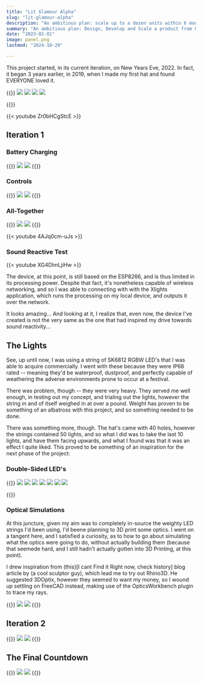 ```yaml
---
title: "Lit Glamour Alpha"
slug: "lit-glamour-alpha"
description: "An ambitious plan: scale up to a dozen units within 6 months. Call it stupid, or brave; either way, assumptions were validated."
summary: "An ambitious plan: Design, Develop and Scale a product from 0 to a dozen units within 6 months... Typical startup energy. I didn't achieve my goal, however I figured out what I really wanted to make, and set the stage for everything to come. This is the story of the first six months."
date: "2023-01-01"
image: panel.png
lastmod: "2024-10-29"

---
```

This project started, in its current iteration, on New Years Eve, 2022. In fact, it began 3 years earlier, in 
2019, when I made my first hat and found EVERYONE loved it.

{{<gallery>}}
<img src="Original_Redux.jpg" class="grid-w50" />
<img src="Shambhala_2022_Hat_1.jpg" class="grid-w50" />
<img src="Shambhala_2022_Hat_2.jpg" class="grid-w50" />
<img src="Shambhala_2022_Hat_3.jpg" class="grid-w50" />

{{</gallery>}}

{{< youtube Zr0bHCgStcE >}}

## Iteration 1

### Battery Charging
{{<gallery>}}
<img src="ESP8266_Li-Ion_Charger_First_Iteration.JPG" class="grid-w50"/>
<img src="ESP8266_Li-Ion_Charger_First_Iteration_Oops.JPG" class="grid-w50"/>
{{</gallery>}}

### Controls
{{<gallery>}}
<img src="ESP8266_Buttons_MK1.JPG" class="grid-w50"/>
<img src="ESP8266_Buttons_MK1_Breadboard.JPG" class="grid-w50"/>
{{</gallery>}}

### All-Together
{{<gallery>}}
<img src="cowboy_stack.jpg" class="grid-w50" />
<img src="Cowboy_Prototype_MK1.JPG" class="grid-w50"/>
{{</gallery>}}

{{< youtube 4AJq0cm-uJs >}}

### Sound Reactive Test

{{< youtube XG4DImLjiHw >}}

The device, at this point, is still based on the ESP8266, and is thus limited in its processing power. Despite 
that fact, it's nonetheless capable of wireless networking, and so I was able to connecting with with the 
Xlights application, which runs the processing on my local device, and outputs it over the network.

It looks amazing... And looking at it, I realize that, even now, the device I've created is not the very same 
as the one that had inspired my drive towards sound reactivity...


## The Lights
See, up until now, I was using a string of SK6812 RGBW LED's that I was able to acquire commercially. I went with 
these because they were IP68 rated -- meaning they'd be waterproof, dustproof, and perfectly capable of weathering 
the adverse environments prone to occur at a festival.

There was  problem, though -- they were very heavy. They served me well enough, in testing out my concept, and 
trialing out the lights, however the string in and of itself weighed in at over a pound. Weight has proven to be 
something of an albatross with this project, and so something needed to be done.

There was something more, though. The hat's came with 40 holes, however the strings contained 50 lights, and so what 
I did was to take the last 10 lights, and have them facing upwards, and what I found was that it was an effect 
I quite liked. This proved to be something of an inspiration for the next phase of the project:

### Double-Sided LED's
{{<gallery>}}
<img src="Heart_PCB_Schematic.JPG" class="grid-w50 md:grid-w33"/>
<img src="panel.jpg" class="grid-w50 md:grid-w33"/>
<img src="Lit_Glamour_Alpha.jpg" class="grid-w50 md:grid-w33"/>
<img src="Panel_Corner_View.jpg" class="grid-w50 md:grid-w33" />
<img src="Single_PCB_Palm.jpg" class="grid-w50 md:grid-w33"/>
<img src="PCB_Wired_Breadboard.jpg" class="grid-w50 md:grid-w33"/>
<img src="star.jpg" class="grid-w50 md:grid-w33"/>

{{</gallery>}}

### Optical Simulations
At this juncture, given my aim was to completely in-source the weighty LED strings I'd been using, I'd beene planning to 3D print some optics. I went on a tangent here, and I satisfied a curiosity, as to how to go about simulating 
what the optics were going to do, without actually building them (because that seemede hard, and I still hadn't 
actually gotten into 3D Printing, at this point).

I drew inspiration from (this)[I cant Find it Right now, check history] blog article by (a cool sculptor guy), 
which lead me to try out Rhino3D. He suggested 3DOptix, however they seemed to want my money, so I wound up 
settling on FreeCAD instead, making use of the OpticsWorkbench plugin to trace my rays.

{{<gallery>}}
<img src="Casing_Optics_Simulation_White.JPG" class="grid-w50" />
<img src="Casing_Optics_Simulation_Full_Spectrum.JPG" class="grid-w50" />
{{</gallery>}}


## Iteration 2

{{<gallery>}}
<img src="ESP32_S3_Breadboard.JPG" class="grid-w50" />
<img src="ESP32_S3_Board_Layout_Fail.JPG" class="grid-w50" />
{{</gallery>}}

## The Final Countdown
{{<gallery>}}
<img src="Final_Countdown_Dual_Power_Supply.JPG" class="grid-w50" />
<img src="Final_Countdown_ESP32_S3_Breadboard.JPG" class="grid-w50" />
{{</gallery>}}

